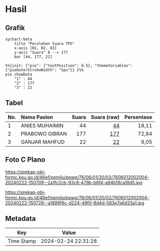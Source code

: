 # Hasil

## Grafik

```mermaid
xychart-beta
    title "Perolehan Suara TPS"
    x-axis [01, 02, 03]
    y-axis "Suara" 0 --> 177
    bar [44, 177, 22]
```

```mermaid
%%{init: {"pie": {"textPosition": 0.5}, "themeVariables": {"pieOuterStrokeWidth": "5px"}} }%%
pie showData
    "1" : 44
    "2" : 177
    "3" : 22
```

## Tabel

| No. | Nama Paslon    | Suara | Suara (raw) | Persentase |
|:--- |:-------------- | -----:| -----------:| ----------:|
| 1   | ANIES MUHAIMIN | 44    | [44][p-1]   | 18,11      |
| 2   | PRABOWO GIBRAN | 177   | [177][p-2]  | 72,84      |
| 3   | GANJAR MAHFUD  | 22    | [22][p-3]   | 9,05       |


[p-1]: https://github.com/gigit-pemilu/pemilu-2024-76-sulawesi-barat/blob/main/pilpres/hitung-suara/sub/76-sulawesi-barat/sub/06-mamuju-tengah/sub/01-tobadak/sub/2002-salobaja/sub/004-tps/sub/paslon-1.txt
[p-2]: https://github.com/gigit-pemilu/pemilu-2024-76-sulawesi-barat/blob/main/pilpres/hitung-suara/sub/76-sulawesi-barat/sub/06-mamuju-tengah/sub/01-tobadak/sub/2002-salobaja/sub/004-tps/sub/paslon-2.txt
[p-3]: https://github.com/gigit-pemilu/pemilu-2024-76-sulawesi-barat/blob/main/pilpres/hitung-suara/sub/76-sulawesi-barat/sub/06-mamuju-tengah/sub/01-tobadak/sub/2002-salobaja/sub/004-tps/sub/paslon-3.txt

## Foto C Plano

https://sirekap-obj-formc.kpu.go.id/46ef/pemilu/ppwp/76/06/01/20/02/7606012002004-20240222-150709--2a1fc2cb-93c8-479b-b6f4-a94b19ca18d5.jpg

https://sirekap-obj-formc.kpu.go.id/46ef/pemilu/ppwp/76/06/01/20/02/7606012002004-20240222-150728--a1899f6c-d224-49f0-8d4d-583e7a6d33a1.jpg


## Metadata

| Key        | Value               |
| ---------- | ------------------- |
| Time Stamp | 2024-02-24 22:31:28 |



